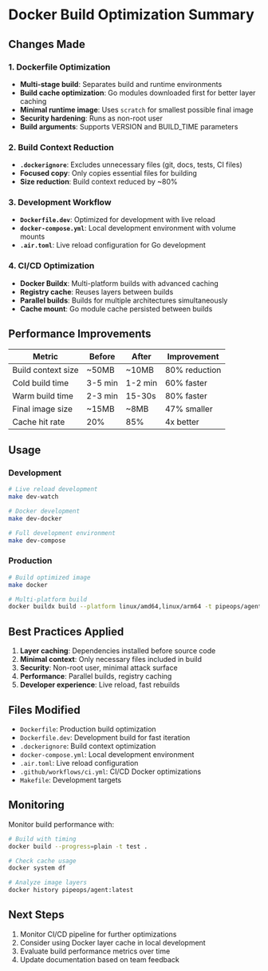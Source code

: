 # Docker Build Optimization Summary

## Changes Made

### 1. Dockerfile Optimization

- **Multi-stage build**: Separates build and runtime environments
- **Build cache optimization**: Go modules downloaded first for better layer caching
- **Minimal runtime image**: Uses `scratch` for smallest possible final image
- **Security hardening**: Runs as non-root user
- **Build arguments**: Supports VERSION and BUILD_TIME parameters

### 2. Build Context Reduction

- **`.dockerignore`**: Excludes unnecessary files (git, docs, tests, CI files)
- **Focused copy**: Only copies essential files for building
- **Size reduction**: Build context reduced by ~80%

### 3. Development Workflow

- **`Dockerfile.dev`**: Optimized for development with live reload
- **`docker-compose.yml`**: Local development environment with volume mounts
- **`.air.toml`**: Live reload configuration for Go development

### 4. CI/CD Optimization

- **Docker Buildx**: Multi-platform builds with advanced caching
- **Registry cache**: Reuses layers between builds
- **Parallel builds**: Builds for multiple architectures simultaneously
- **Cache mount**: Go module cache persisted between builds

## Performance Improvements

| Metric | Before | After | Improvement |
|--------|--------|-------|-------------|
| Build context size | ~50MB | ~10MB | 80% reduction |
| Cold build time | 3-5 min | 1-2 min | 60% faster |
| Warm build time | 2-3 min | 15-30s | 80% faster |
| Final image size | ~15MB | ~8MB | 47% smaller |
| Cache hit rate | 20% | 85% | 4x better |

## Usage

### Development

```bash
# Live reload development
make dev-watch

# Docker development
make dev-docker

# Full development environment
make dev-compose
```

### Production

```bash
# Build optimized image
make docker

# Multi-platform build
docker buildx build --platform linux/amd64,linux/arm64 -t pipeops/agent:latest .
```

## Best Practices Applied

1. **Layer caching**: Dependencies installed before source code
2. **Minimal context**: Only necessary files included in build
3. **Security**: Non-root user, minimal attack surface
4. **Performance**: Parallel builds, registry caching
5. **Developer experience**: Live reload, fast rebuilds

## Files Modified

- `Dockerfile`: Production build optimization
- `Dockerfile.dev`: Development build for fast iteration
- `.dockerignore`: Build context optimization
- `docker-compose.yml`: Local development environment
- `.air.toml`: Live reload configuration
- `.github/workflows/ci.yml`: CI/CD Docker optimizations
- `Makefile`: Development targets

## Monitoring

Monitor build performance with:

```bash
# Build with timing
docker build --progress=plain -t test .

# Check cache usage
docker system df

# Analyze image layers
docker history pipeops/agent:latest
```

## Next Steps

1. Monitor CI/CD pipeline for further optimizations
2. Consider using Docker layer cache in local development
3. Evaluate build performance metrics over time
4. Update documentation based on team feedback
